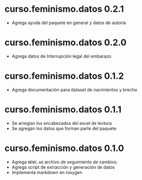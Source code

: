# curso.feminismo.datos 0.2.1

- Agrega ayuda del paquete en general y datos de autoría

# curso.feminismo.datos 0.2.0

- Agrega datos de Interrupción legal del embarazo

# curso.feminismo.datos 0.1.2

* Agrega documentación para dataset de nacimientos y brecha

# curso.feminismo.datos 0.1.1

* Se arreglan los encabezados del excel de lectura
* Se agregan los datos que forman parte del paquete

# curso.feminismo.datos 0.1.0

* Agrega `NEWS.md` archivo de seguimiento de cambios.
* Agrega script de extracción y generación de datos
* Implementa markdown en roxygen
